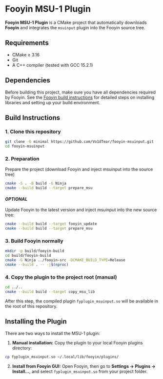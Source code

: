 # Fooyin MSU-1 Plugin

**Fooyin MSU-1 Plugin** is a CMake project that automatically downloads **Fooyin** and integrates the `msuinput` plugin into the Fooyin source tree.

## Requirements

* CMake ≥ 3.16
* Git
* A C++ compiler (tested with GCC 15.2.1)

## Dependencies

Before building this project, make sure you have all dependencies required by Fooyin.
See the [Fooyin build instructions](https://github.com/fooyin/fooyin/blob/master/BUILD.md) for detailed steps on installing libraries and setting up your build environment.



## Build Instructions


### 1. Clone this repository

```bash
git clone -b minimal https://github.com/Vo1dTear/fooyin-msuinput.git
cd fooyin-msuinput
```


### 2. Preparation

Prepare the project (download Fooyin and inject msuinput into the source tree)

```bash
cmake -S . -B build -G Ninja
cmake --build build --target prepare_msu
```

#### _OPTIONAL_

Update Fooyin to the latest version and inject msuinput into the new source tree:

```bash
cmake --build build --target fooyin_update
cmake --build build --target prepare_msu
```


### 3. Build Fooyin normally

```bash
mkdir -p build/fooyin-build
cd build/fooyin-build
cmake -G Ninja ../fooyin-src -DCMAKE_BUILD_TYPE=Release
cmake --build . -- -j$(nproc)
```


### 4. Copy the plugin to the project root (manual)

```bash
cd ../..
cmake --build build --target copy_msu_lib
```

After this step, the compiled plugin `fyplugin_msuinput.so` will be available in the root of this repository.


## Installing the Plugin

There are two ways to install the MSU-1 plugin:

1. **Manual installation:**
   Copy the plugin to your local Fooyin plugins directory:

```bash
cp fyplugin_msuinput.so ~/.local/lib/fooyin/plugins/
```

2. **Install from Fooyin GUI:**
   Open Fooyin, then go to **Settings → Plugins → Install...**, and select `fyplugin_msuinput.so` from your project folder.
